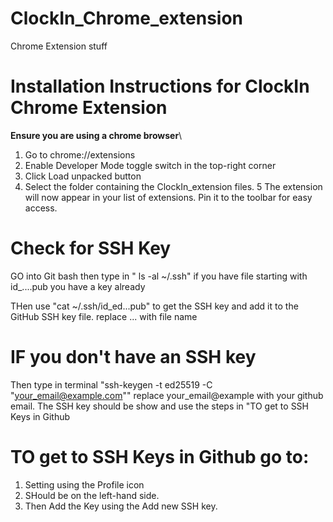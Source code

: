 
# ClockIn_Chrome_extension
Chrome Extension stuff

# Installation Instructions for ClockIn Chrome Extension
**Ensure you are using a chrome browser**\
1. Go to chrome://extensions
2. Enable Developer Mode toggle switch in the top-right corner
3. Click Load unpacked button
4. Select the folder containing the ClockIn_extension files.
5
The extension will now appear in your list of extensions. Pin it to the toolbar for easy access.


# Check for SSH Key
GO into Git bash then type in " ls -al ~/.ssh"
if you have file starting with id_....pub you have a key already 

THen use "cat ~/.ssh/id_ed...pub" to get the SSH key and add it to the GitHub SSH key file.
replace ... with file name

# IF you don't have an SSH key
Then type in terminal "ssh-keygen -t ed25519 -C "your_email@example.com"" replace your_email@example with your github email.
The SSH key should be show and use the steps in "TO get to SSH Keys in Github

# TO get to SSH Keys in Github go to:
1. Setting using the Profile icon
2. SHould be on the left-hand side.
3. Then Add the Key using the Add new SSH key.





